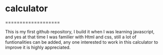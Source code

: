# calculator
===================

This is my first github repository, I build it when I was learning javascript,
and yes at that time I was familier with Html and css, still a lot of funtionalities can be added, any one interested to work in this calculator to improve it is highly appreciated.
